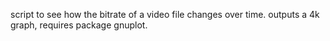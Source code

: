 script to see how the bitrate of a video file changes over time. outputs a 4k graph, requires package gnuplot.
